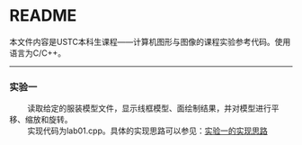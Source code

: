 README
===========================
本文件内容是USTC本科生课程——计算机图形与图像的课程实验参考代码。使用语言为C/C++。
****
### 实验一
   读取给定的服装模型文件，显示线框模型、面绘制结果，并对模型进行平移、缩放和旋转。  
   实现代码为lab01.cpp。具体的实现思路可以参见：[实验一的实现思路](http://blog.csdn.net/jacky_chenjp/article/details/69396540/#/description "实验一的实现思路") 